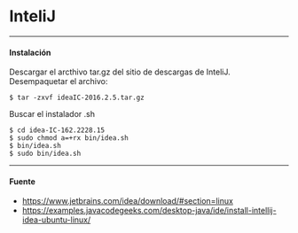 # InteliJ

---

#### Instalación

Descargar el arcthivo tar.gz del sitio de descargas de InteliJ.
Desempaquetar el archivo:

    $ tar -zxvf ideaIC-2016.2.5.tar.gz
    
Buscar el instalador .sh

    $ cd idea-IC-162.2228.15
    $ sudo chmod a=+rx bin/idea.sh
    $ bin/idea.sh
    $ sudo bin/idea.sh
    

    
---

#### Fuente

+ https://www.jetbrains.com/idea/download/#section=linux
+ https://examples.javacodegeeks.com/desktop-java/ide/install-intellij-idea-ubuntu-linux/